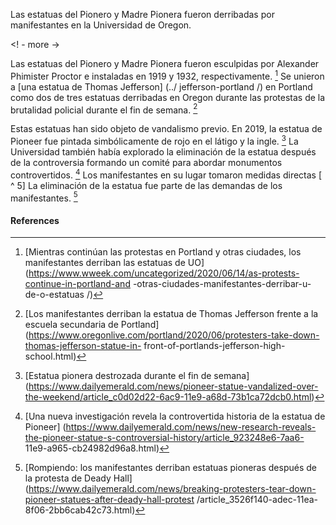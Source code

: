 Las estatuas del Pionero y Madre Pionera fueron derribadas por manifestantes en la Universidad de Oregon.

<! - more ->

Las estatuas del Pionero y Madre Pionera fueron esculpidas por Alexander Phimister Proctor e instaladas en 1919 y 1932, respectivamente. [^ 1] Se unieron a [una estatua de Thomas Jefferson] (../ jefferson-portland /) en Portland como dos de tres estatuas derribadas en Oregon durante las protestas de la brutalidad policial durante el fin de semana. [^ 2]

Estas estatuas han sido objeto de vandalismo previo. En 2019, la estatua de Pioneer fue pintada simbólicamente de rojo en el látigo y la ingle. [^ 3] La Universidad también había explorado la eliminación de la estatua después de la controversia formando un comité para abordar monumentos controvertidos. [^ 4] Los manifestantes en su lugar tomaron medidas directas [ ^ 5] La eliminación de la estatua fue parte de las demandas de los manifestantes. [^ 6]

#### References

[^ 1]: [Mientras continúan las protestas en Portland y otras ciudades, los manifestantes derriban las estatuas de UO] (https://www.wweek.com/uncategorized/2020/06/14/as-protests-continue-in-portland-and -otras-ciudades-manifestantes-derribar-u-de-o-estatuas /)

[^ 2]: [Los manifestantes derriban la estatua de Thomas Jefferson frente a la escuela secundaria de Portland] (https://www.oregonlive.com/portland/2020/06/protesters-take-down-thomas-jefferson-statue-in- front-of-portlands-jefferson-high-school.html)

[^ 3]: [Estatua pionera destrozada durante el fin de semana] (https://www.dailyemerald.com/news/pioneer-statue-vandalized-over-the-weekend/article_c0d02d22-6ac9-11e9-a68d-73b1ca72dcb0.html)

[^ 4]: [Una nueva investigación revela la controvertida historia de la estatua de Pioneer] (https://www.dailyemerald.com/news/new-research-reveals-the-pioneer-statue-s-controversial-history/article_923248e6-7aa6- 11e9-a965-cb24982d96a8.html)

[^ 5]: [Las estatuas pioneras se derrumbaron en medio de protestas en la Universidad de Oregon] (https://www.oregonlive.com/news/2020/06/pioneer-statues-toppled-amid-protests-at-university-of-oregon .html)

[^ 6]: [Rompiendo: los manifestantes derriban estatuas pioneras después de la protesta de Deady Hall] (https://www.dailyemerald.com/news/breaking-protesters-tear-down-pioneer-statues-after-deady-hall-protest /article_3526f140-adec-11ea-8f06-2bb6cab42c73.html)
